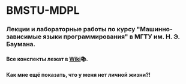# BMSTU-MDPL
### Лекции и лабораторные работы по курсу "Машинно-зависимые языки программирования" в МГТУ им. Н. Э. Баумана.
#### Все конспекты лежат в <b>[Wiki](https://github.com/Inspirate789/BMSTU-MDPL/wiki)</b>:books:.
#### Как мне ещё показать, что у меня нет личной жизни?!
